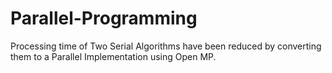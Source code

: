 # Parallel-Programming
Processing time of Two Serial Algorithms have been reduced by converting them to a Parallel Implementation using Open MP.
